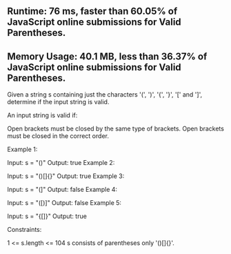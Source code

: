 

## Runtime: 76 ms, faster than 60.05% of JavaScript online submissions for Valid Parentheses.
## Memory Usage: 40.1 MB, less than 36.37% of JavaScript online submissions for Valid Parentheses.

Given a string s containing just the characters '(', ')', '{', '}', '[' and ']', determine if the input string is valid.

An input string is valid if:

Open brackets must be closed by the same type of brackets.
Open brackets must be closed in the correct order.
 

Example 1:

Input: s = "()"
Output: true
Example 2:

Input: s = "()[]{}"
Output: true
Example 3:

Input: s = "(]"
Output: false
Example 4:

Input: s = "([)]"
Output: false
Example 5:

Input: s = "{[]}"
Output: true
 

Constraints:

1 <= s.length <= 104
s consists of parentheses only '()[]{}'.
